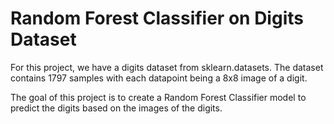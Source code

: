 # Random Forest Classifier on Digits Dataset
For this project, we have a digits dataset from sklearn.datasets. The dataset contains 1797 samples with each datapoint being a 8x8 image of a digit.

The goal of this project is to create a Random Forest Classifier model to predict the digits based on the images of the digits. 
